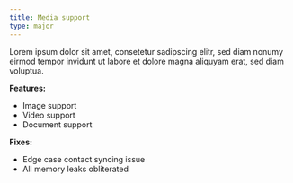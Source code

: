 ```yaml
---
title: Media support
type: major
---
```


Lorem ipsum dolor sit amet, consetetur sadipscing elitr, sed diam nonumy eirmod tempor invidunt ut labore et dolore magna aliquyam erat, sed diam voluptua. 

**Features:**

* Image support
* Video support
* Document support

**Fixes:**

* Edge case contact syncing issue
* All memory leaks obliterated
